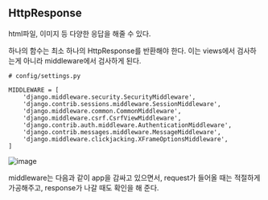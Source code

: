 

## HttpResponse

html파일, 이미지 등 다양한 응답을 해줄 수 있다. 

하나의 함수는 최소 하나의 HttpResponse를 반환해야 한다. 이는 views에서 검사하는게 아니라 middleware에서 검사하게 된다. 

```
# config/settings.py

MIDDLEWARE = [
    'django.middleware.security.SecurityMiddleware',
    'django.contrib.sessions.middleware.SessionMiddleware',
    'django.middleware.common.CommonMiddleware',
    'django.middleware.csrf.CsrfViewMiddleware',
    'django.contrib.auth.middleware.AuthenticationMiddleware',
    'django.contrib.messages.middleware.MessageMiddleware',
    'django.middleware.clickjacking.XFrameOptionsMiddleware',
]
```


![image](https://user-images.githubusercontent.com/15938354/114992179-6c78a280-9ed5-11eb-8f48-bbb15a296aed.png)  


middleware는 다음과 같이 app을 감싸고 있으면서, request가 들어올 때는 적절하게 가공해주고, response가 나갈 때도 확인을 해 준다. 
